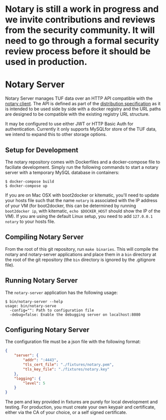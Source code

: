 # Notary is still a work in progress and we invite contributions and reviews from the security community. It will need to go through a formal security review process before it should be used in production.

# Notary Server

Notary Server manages TUF data over an HTTP API compatible with the
[notary client](../notary/). The API is defined as part of the [distribution
specification](https://github.com/docker/distribution/blob/master/docs/spec/api.md)
as it is intended to be used side by side with a docker registry and
the URL paths are designed to be compatible with the existing registry
URL structure.

It may be configured to use either JWT or HTTP Basic Auth for authentication.
Currently it only supports MySQLfor store of the TUF data, we intend to
expand this to other storage options.

## Setup for Development

The notary repository comes with Dockerfiles and a docker-compose file
to faciliate development. Simply run the following commands to start
a notary server with a temporary MySQL database in containers:

```
$ docker-compose build
$ docker-compose up
```

If you are on Mac OSX with boot2docker or kitematic, you'll need to
update your hosts file such that the name `notary` is associated with
the IP address of your VM (for boot2docker, this can be determined
by running `boot2docker ip`, with kitematic, `echo $DOCKER_HOST` should
show the IP of the VM). If you are using the default Linux setup,
you need to add `127.0.0.1 notary` to your hosts file.

## Compiling Notary Server

From the root of this git repository, run `make binaries`. This will
compile the notary and notary-server applications and place them in
a `bin` directory at the root of the git repository (the `bin` directory
is ignored by the .gitignore file).

## Running Notary Server

The `notary-server` application has the following usage:

```
$ bin/notary-server --help
usage: bin/notary-serve
  -config="": Path to configuration file
  -debug=false: Enable the debugging server on localhost:8080
```

## Configuring Notary Server

The configuration file must be a json file with the following format:

```json
{
    "server": {
        "addr": ":4443",
        "tls_cert_file": "./fixtures/notary.pem",
        "tls_key_file": "./fixtures/notary.key"
    },
    "logging": {
        "level": 5
    }
}
```

The pem and key provided in fixtures are purely for local development and
testing. For production, you must create your own keypair and certificate,
either via the CA of your choice, or a self signed certificate.
